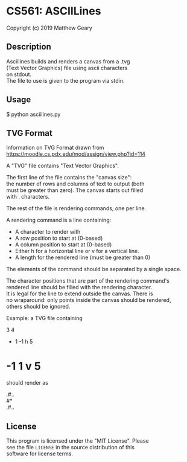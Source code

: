 # CS561: ASCIILines  
Copyright (c) 2019 Matthew Geary  
  
## Description  
Asciilines builds and renders a canvas from a .tvg  
(Text Vector Graphics) file using ascii characters  
on stdout.  
The file to use is given to the program via stdin.  
  
## Usage  
$ python asciilines.py <tvg-file-path>  

## TVG Format
Information on TVG Format drawn from  
https://moodle.cs.pdx.edu/mod/assign/view.php?id=114  
  
A "TVG" file contains "Text Vector Graphics".  
  
The first line of the file contains the "canvas size":  
the number of rows and columns of text to output (both  
must be greater than zero). The canvas starts out filled  
with . characters.  
  
The rest of the file is rendering commands, one per line.  
  
A rendering command is a line containing:  
* A character to render with  
* A row position to start at (0-based)  
* A column position to start at (0-based)  
* Either h for a horizontal line or v for a vertical line.  
* A length for the rendered line (must be greater than 0)  
  
The elements of the command should be separated by a single space.  
  
The character positions that are part of the rendering command's  
rendered line should be filled with the rendering character.  
It is legal for the line to extend outside the canvas. There is   
no wraparound: only points inside the canvas should be rendered,  
others should be ignored.  
  
Example: a TVG file containing  
  
3 4  
* 1 -1 h 5  
# -1 1 v 5  
  
should render as  
  
.#..  
*#**  
.#..  
  
## License  
  
This program is licensed under the "MIT License". Please  
see the file `LICENSE` in the source distribution of this  
software for license terms.  
